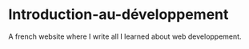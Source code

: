 # Introduction-au-développement
A french website where I write all I learned about web developpement.
